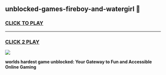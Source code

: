 
## unblocked-games-fireboy-and-watergirl 👋
<h3>
<a href="https://premium.freeplayer.one?title=unblocked-games-fireboy-and-watergirl&ref=14F">CLICK TO PLAY</a></h3>
<hr>

<h3>
<a href="https://premium.freeplayer.one?title=unblocked-games-fireboy-and-watergirl&ref=14F">CLICK 2 PLAY</a>
  
</h3>

<a href="https://premium.freeplayer.one?title=unblocked-games-fireboy-and-watergirl&ref=12F/"><img src="https://clearcache.store/games.png"></a>


**worlds hardest game unblocked: Your Gateway to Fun and Accessible Online Gaming**
